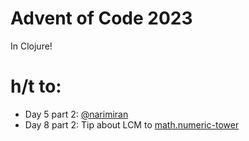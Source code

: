 # Advent of Code 2023

In Clojure!

# h/t to:

* Day 5 part 2: [@narimiran](https://github.com/narimiran/AdventOfCode2023/blob/main/clojure/day05.clj)
* Day 8 part 2: Tip about LCM to [math.numeric-tower](https://github.com/clojure/math.numeric-tower/blob/master/src/main/clojure/clojure/math/numeric_tower.clj)